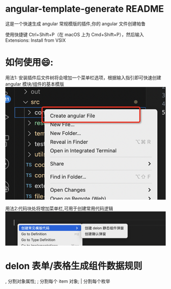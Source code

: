 # angular-template-generate README

这是一个快速生成 angular 常规模版的插件,你的 angular 文件创建帕鲁

使用快捷键 Ctrl+Shift+P（在 macOS 上为 Cmd+Shift+P），然后输入 Extensions: Install from VSIX

# 如何使用😄:

用法1: 安装插件后文件树将会增加一个菜单栏选项，根据输入指引即可快速创建 angular 模块/组件的基本模版
![alt text](/src/resource/image.png) 

用法2:代码块处将增加菜单栏,可用于创建常用代码逻辑
![alt text](/src/resource/image-1.png)


# delon 表单/表格生成组件数据规则

, 分割对象属性;
; 分割每个 item 对象;
| 分割每个枚举